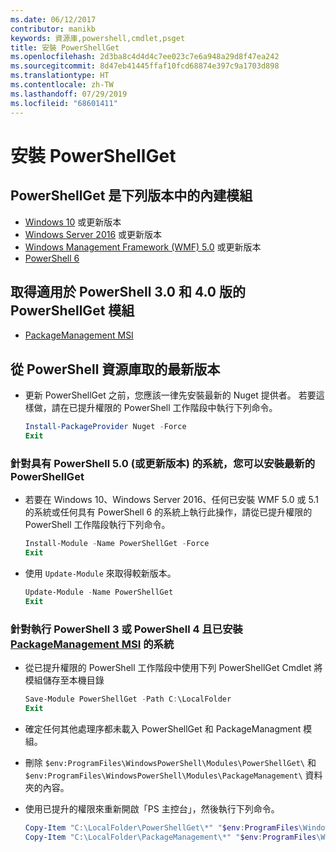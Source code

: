 ```yaml
---
ms.date: 06/12/2017
contributor: manikb
keywords: 資源庫,powershell,cmdlet,psget
title: 安裝 PowerShellGet
ms.openlocfilehash: 2d3ba8c4d4d4c7ee023c7e6a948a29d8f47ea242
ms.sourcegitcommit: 8d47eb41445ffaf10fcd68874e397c9a1703d898
ms.translationtype: HT
ms.contentlocale: zh-TW
ms.lasthandoff: 07/29/2019
ms.locfileid: "68601411"
---
```

# <a name="installing-powershellget"></a>安裝 PowerShellGet

## <a name="powershellget-is-an-in-box-module-in-the-following-releases"></a>PowerShellGet 是下列版本中的內建模組

- [Windows 10](https://www.microsoft.com/windows) 或更新版本
- [Windows Server 2016](/windows-server/windows-server) 或更新版本
- [Windows Management Framework (WMF) 5.0](https://www.microsoft.com/download/details.aspx?id=50395) 或更新版本
- [PowerShell 6](https://github.com/PowerShell/PowerShell/releases)

## <a name="get-powershellget-module-for-powershell-versions-30-and-40"></a>取得適用於 PowerShell 3.0 和 4.0 版的 PowerShellGet 模組

- [PackageManagement MSI](https://www.microsoft.com/download/details.aspx?id=51451)

## <a name="get-the-latest-version-from-powershell-gallery"></a>從 PowerShell 資源庫取的最新版本

- 更新 PowerShellGet 之前，您應該一律先安裝最新的 Nuget 提供者。 若要這樣做，請在已提升權限的 PowerShell 工作階段中執行下列命令。

  ```powershell
  Install-PackageProvider Nuget -Force
  Exit
  ```

### <a name="for-systems-with-powershell-50-or-newer-you-can-install-the-latest-powershellget"></a>針對具有 PowerShell 5.0 (或更新版本) 的系統，您可以安裝最新的 PowerShellGet

- 若要在 Windows 10、Windows Server 2016、任何已安裝 WMF 5.0 或 5.1 的系統或任何具有 PowerShell 6 的系統上執行此操作，請從已提升權限的 PowerShell 工作階段執行下列命令。

  ```powershell
  Install-Module -Name PowerShellGet -Force
  Exit
  ```

- 使用 `Update-Module` 來取得較新版本。

  ```powershell
  Update-Module -Name PowerShellGet
  Exit
  ```

### <a name="for-systems-running-powershell-3-or-powershell-4-that-have-installed-the-packagemanagement-msihttpswwwmicrosoftcomdownloaddetailsaspxid51451"></a>針對執行 PowerShell 3 或 PowerShell 4 且已安裝 [PackageManagement MSI](https://www.microsoft.com/download/details.aspx?id=51451) 的系統

- 從已提升權限的 PowerShell 工作階段中使用下列 PowerShellGet Cmdlet 將模組儲存至本機目錄

  ```powershell
  Save-Module PowerShellGet -Path C:\LocalFolder
  Exit
  ```

- 確定任何其他處理序都未載入 PowerShellGet 和 PackageManagment 模組。
- 刪除 `$env:ProgramFiles\WindowsPowerShell\Modules\PowerShellGet\` 和 `$env:ProgramFiles\WindowsPowerShell\Modules\PackageManagement\` 資料夾的內容。
- 使用已提升的權限來重新開啟「PS 主控台」，然後執行下列命令。

  ```powershell
  Copy-Item "C:\LocalFolder\PowerShellGet\*" "$env:ProgramFiles\WindowsPowerShell\Modules\PowerShellGet\" -Recurse -Force
  Copy-Item "C:\LocalFolder\PackageManagement\*" "$env:ProgramFiles\WindowsPowerShell\Modules\PackageManagement\" -Recurse -Force
  ```
